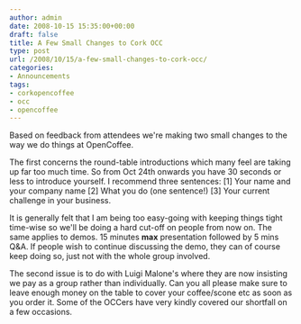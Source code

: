 ```yaml
---
author: admin
date: 2008-10-15 15:35:00+00:00
draft: false
title: A Few Small Changes to Cork OCC
type: post
url: /2008/10/15/a-few-small-changes-to-cork-occ/
categories:
- Announcements
tags:
- corkopencoffee
- occ
- opencoffee
---
```


Based on feedback from attendees we're making two small changes to the way we do things at OpenCoffee. 

The first concerns the round-table introductions which many feel are taking up far too much time. So from Oct 24th onwards you have 30 seconds or less to introduce yourself. I recommend three sentences: [1] Your name and your company name [2] What you do (one sentence!) [3] Your current challenge in your business.

It is generally felt that I am being too easy-going with keeping things tight time-wise so we'll be doing a hard cut-off on people from now on. The same applies to demos. 15 minutes **max** presentation followed by 5 mins Q&A. If people wish to continue discussing the demo, they can of course keep doing so, just not with the whole group involved.

The second issue is to do with Luigi Malone's where they are now insisting we pay as a group rather than individually. Can you all please make sure to leave enough money on the table to cover your coffee/scone etc as soon as you order it. Some of the OCCers have very kindly covered our shortfall on a few occasions.
